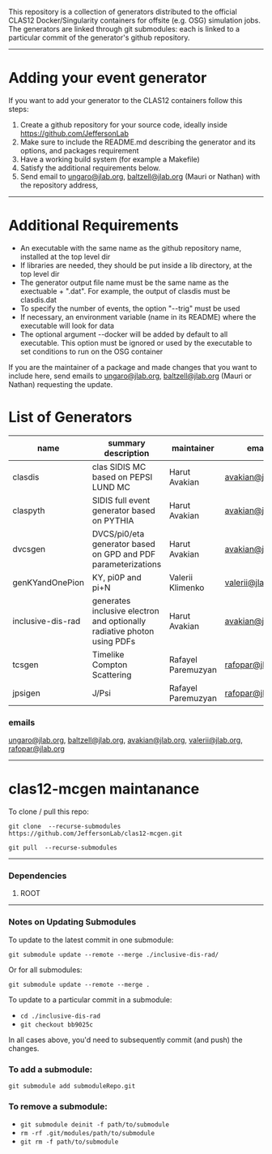 This repository is a collection of generators distributed to the official CLAS12 Docker/Singularity containers for offsite (e.g. OSG) simulation jobs.
The generators are linked through git submodules: each is linked to a particular commit of the generator's github repository.

---

# Adding your event generator

If you want to add your generator to the CLAS12 containers follow this steps:

1. Create a github repository for your source code, ideally inside https://github.com/JeffersonLab
2. Make sure to include the README.md describing the generator and its options, and packages requirement
3. Have a working build system (for example a Makefile)
4. Satisfy the additional requirements below.
5. Send email to ungaro@jlab.org, baltzell@jlab.org (Mauri or Nathan) with the repository address,


---

# Additional Requirements

- An executable with the same name as the github repository name, installed at the top level dir
- If libraries are needed, they should be put inside a lib directory, at the top level dir
- The generator output file name must be the same name as the exectuable + ".dat". For example, the output of clasdis must be clasdis.dat
- To specify the number of events, the option "--trig" must be used
- If necessary, an environment variable (name in its README) where the executable will look for data
- The optional argument --docker will be added by default to all executable. This option must be ignored or used by the executable to set conditions to run on the OSG container

If you are the maintainer of a package and made changes that you want to include here, send emails to ungaro@jlab.org, baltzell@jlab.org (Mauri or Nathan) requesting the update.


# List of Generators 

name                 | summary description      | maintainer        | email             | requirements met
-------------------- | ------------------------ | ----------------- | ----------------- | ---------------------
clasdis              |  clas SIDIS MC based on PEPSI LUND MC                                    | Harut Avakian     |  avakian@jlab.org | :red_circle: 
claspyth             | SIDIS full event generator based on PYTHIA                               | Harut Avakian     |  avakian@jlab.org |  :red_circle: 
dvcsgen              | DVCS/pi0/eta generator based on GPD and PDF parameterizations            | Harut Avakian     |  avakian@jlab.org | :red_circle: 
genKYandOnePion      |  KY, pi0P and pi+N                                                       | Valerii Klimenko  |  valerii@jlab.org | :white_check_mark: 
inclusive-dis-rad    | generates inclusive electron and optionally radiative photon using PDFs  | Harut Avakian     |  avakian@jlab.org | :red_circle: 
tcsgen               | Timelike Compton Scattering                                              | Rafayel Paremuzyan | rafopar@jlab.org | :red_circle: 
jpsigen              | J/Psi                                                                    | Rafayel Paremuzyan | rafopar@jlab.org | :white_check_mark: 


### emails

ungaro@jlab.org, baltzell@jlab.org, avakian@jlab.org, valerii@jlab.org, rafopar@jlab.org

---

# clas12-mcgen maintanance

To clone / pull this repo:

`git clone  --recurse-submodules https://github.com/JeffersonLab/clas12-mcgen.git`

`git pull  --recurse-submodules`

---

### Dependencies

1. ROOT

---

### Notes on Updating Submodules

To update to the latest commit in one submodule:

`git submodule update --remote --merge ./inclusive-dis-rad/`

Or for all submodules:

`git submodule update --remote --merge .`

To update to a particular commit in a submodule:

* `cd ./inclusive-dis-rad`
* `git checkout bb9025c`

In all cases above, you'd need to subsequently commit (and push) the changes.


### To add a submodule:

`git submodule add submoduleRepo.git` 

### To remove a submodule:


* `git submodule deinit -f path/to/submodule`
* `rm -rf .git/modules/path/to/submodule`
* `git rm -f path/to/submodule`


